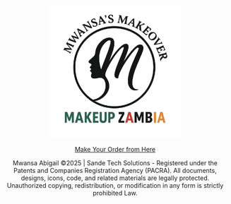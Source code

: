 
<p align="center">
  <img src="mm.png" alt="Logo" width="300">
</p>


<p align="center">
  <a href="mm.html">Make Your Order from Here</a>
</p>

<p align="center">
Mwansa Abigail ©2025 | Sande Tech Solutions
  - Registered under the Patents and Companies Registration Agency (PACRA).  
  All documents, designs, icons, code, and related materials are legally protected.  
  Unauthorized copying, redistribution, or modification in any form is strictly prohibited Law.
</p>
